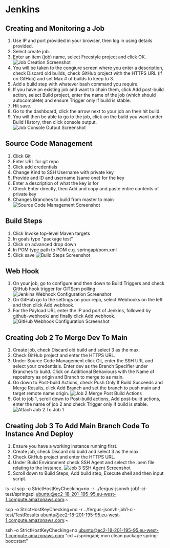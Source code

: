 # Jenkins

## Creating and Monitoring a Job
1. Use IP and port provided in your browser, then log in using details provided.
2. Select create job.
3. Enter an item (job) name, select Freestyle project and click OK.
![Job Creation Screenshot](<../README_images/Job Creation Screenshot.jpg>)
4. You will be taken to the congiure screen where you enter a description, check Discard old builds, check GitHub project with the HTTPS URL (if on GitHub) and set Max # of builds to keep to 3.
5. Add a build step with whatever bash command you require.
6. If you have an existing job and want to chain them, click Add post-build action, select Build project, enter the name of the job (which should autocomplete) and ensure Trigger only if build is stable.
7. Hit save.
8. Go to the dashboard, click the arrow next to your job an then hit build.
9. You will then be able to go to the job, click on the build you want under Build History, then click console output.
![Job Console Output Screenshot](<../README_images/Job Console Output Screenshot.jpg>)

## Source Code Management
1. Click Git
2. Enter URL for git repo
3. Click add credentials
4. Change Kind to SSH Username with private key
5. Provide and ID and username (same one) for the key
6. Enter a description of what the key is for
7. Check Enter directly, then Add and copy and paste entire contents of private key
8. Changes Branches to build from master to main
![Source Code Management Screenshot](<../README_images/Jenkins Source Code Management Screenshot.jpg>)

## Build Steps
1. Click Invoke top-level Maven targets
2. In goals type "package test"
3. Click on advanced drop down
4. In POM type path to POM e.g. springapi/pom.xml
5. Click save
![Build Steps Screenshot](<../README_images/Jenkins Build Steps Screenshot.jpg>)

## Web Hook
1. On your job, go to configure and then down to Build Triggers and check GitHub hook trigger for GITScm polling
![Jenkins Webhook Configuration Screenshot](<../README_images/Jenkins Webhook Trigger Screenshot.jpg>)
2. On GitHub go to the settings on your repo, select Webhooks on the left and then click Add webhook.
3. For the Payload URL enter the IP and port of Jenkins, followed by github-webhook/ and finally click Add webhook.
![GitHub Webhook Configuration Screenshot](<../README_images/GitHub Webhook Config Screenshot.jpg>)

## Creating Job 2 To Merge Dev To Main
1. Create job, check Discard old build and select 3 as the max.
2. Check GitHub project and enter the HTTPS URL.
3. Under Source Code Management click Git, enter the SSH URL and select your credentials. Enter dev as the Branch Specifier under Branches to build. Click on Additional Behaviours with the Name of repository as origin and Branch to merge to as main. 
4. Go down to Post-build Actions, check Push Only If Build Succeeds and Merge Results, click Add Branch and set the branch to push main and target remote name origin.
![Job 2 Merge Post Build Actions](<../README_images/Jenkins Job 2 Merge Post Build Actions Screenshot.jpg>)
5. Got to job 1, scroll down to Post-build actions, Add post-build actions, enter the name of job 2 and check Trigger only if build is stable.
![Attach Job 2 To Job 1](<../README_images/Jenkins Attach Job 2 to Job 1 Screenshot.jpg>)

## Creating Job 3 To Add Main Branch Code To Instance And Deploy
1. Ensure you have a working instance running first.
2. Create job, check Discard old build and select 3 as the max.
3. Check GitHub project and enter the HTTPS URL.
4. Under Build Environment check SSH Agent and select the .pem file relating to the instance.
![Job 3 SSH Agent Screenshot](<../README_images/Jenkins Job 3 SSH Agent Screenshot.jpg>)
5. Scroll down to Build Steps, Add build step, Execute shell and then input script.

ls -al
scp -o StrictHostKeyChecking=no -r ../fergus-jsonvh-job1-ci-test/springapi ubuntu@ec2-18-201-195-95.eu-west-1.compute.amazonaws.com:~

scp -o StrictHostKeyChecking=no -r ../fergus-jsonvh-job1-ci-test/TestResults ubuntu@ec2-18-201-195-95.eu-west-1.compute.amazonaws.com:~

ssh -o StrictHostKeyChecking=no ubuntu@ec2-18-201-195-95.eu-west-1.compute.amazonaws.com "cd ~/springapi; mvn clean package spring-boot:start"